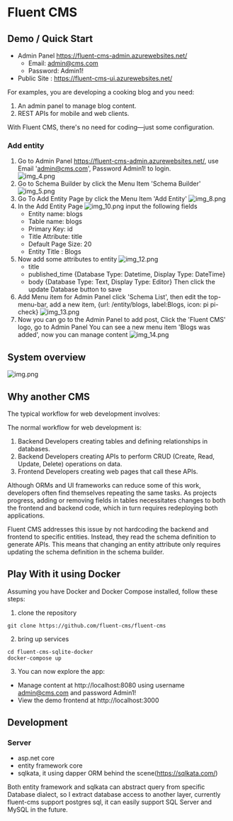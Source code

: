 # Fluent CMS
## Demo / Quick Start
- Admin Panel https://fluent-cms-admin.azurewebsites.net/
  - Email: admin@cms.com
  - Password: Admin1!  
- Public Site : https://fluent-cms-ui.azurewebsites.net/

For examples, you are developing a cooking blog and you need:
1. An admin panel to manage blog content.
2. REST APIs for mobile and web clients.

With Fluent CMS, there's no need for coding—just some configuration.

### Add entity
1. Go to Admin Panel https://fluent-cms-admin.azurewebsites.net/,  use Email 'admin@cms.com', Password Admin1! to login.    
![img_4.png](img_4.png)
2. Go to Schema Builder by click the Menu Item  'Schema Builder'   
![img_5.png](img_5.png)
3. Go To Add Entity Page by click the Menu Item  'Add Entity'
![img_8.png](img_8.png)
4. In the Add Entity Page
![img_10.png](img_10.png)
input the following fields
   - Entity name: blogs
   - Table name: blogs
   - Primary Key: id
   - Title Attribute: title
   - Default Page Size: 20
   - Entity Title : Blogs
5. Now add some attributes to entity
![img_12.png](img_12.png)
   - title
   - published_time   {Database Type: Datetime, Display Type: DateTime}
   - body {Database Type: Text, Display Type: Editor}
Then click the update Database button to save
6. Add Menu item for Admin Panel
click 'Schema List', then edit the top-menu-bar, add a new item, {url: /entity/blogs, label:Blogs, icon: pi pi-check}
![img_13.png](img_13.png)
7. Now you can go to the Admin Panel to add post, Click the 'Fluent CMS' logo, go to Admin Panel
You can see a new menu item 'Blogs was added', now you can manage content
![img_14.png](img_14.png)


## System overview
![img.png](doc/images/overview.png)

## Why another CMS
The typical workflow for web development involves:


The normal workflow for web development is:
1. Backend Developers creating tables and defining relationships in databases.
2. Backend Developers creating APIs to perform CRUD (Create, Read, Update, Delete) operations on data.
3. Frontend Developers creating web pages that call these APIs.

Although ORMs and UI frameworks can reduce some of this work, developers often find themselves repeating the same tasks. 
As projects progress, adding or removing fields in tables necessitates changes to both the frontend and backend code, 
which in turn requires redeploying both applications.

Fluent CMS addresses this issue by not hardcoding the backend and frontend to specific entities. 
Instead, they read the schema definition to generate APIs. 
This means that changing an entity attribute only requires updating the schema definition in the schema builder.

## Play With it using Docker
Assuming you have Docker and Docker Compose installed, follow these steps:

1. clone the repository
```shell
git clone https://github.com/fluent-cms/fluent-cms
```
2. bring up services
```shell
cd fluent-cms-sqlite-docker
docker-compose up
```
3. You can now explore the app:
-   Manage content at http://localhost:8080 using username admin@cms.com and password Admin1!
-   View the demo frontend at http://localhost:3000

## Development

### Server
- asp.net core
- entity framework core
- sqlkata, it using dapper ORM behind the scene(https://sqlkata.com/)

Both entity framework and sqlkata can abstract query from specific Database dialect, so I extract database access to
another layer, currently fluent-cms support postgres sql, it can easily support SQL Server and MySQL in the future. 

